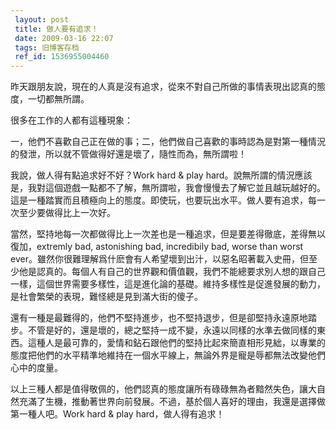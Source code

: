 ```yaml
---
 layout: post
 title: 做人要有追求！
 date: 2009-03-16 22:07
 tags: 旧博客存档
 ref_id: 1536955004460
---
```

昨天跟朋友說，現在的人真是沒有追求，從來不對自己所做的事情表現出認真的態度，一切都無所謂。

很多在工作的人都有這種現象：

一，他們不喜歡自己正在做的事；二，他們做自己喜歡的事時認為是對第一種情況的發泄，所以就不管做得好還是壞了，隨性而為，無所謂啦！

我說，做人得有點追求好不好？Work hard & play
hard。說無所謂的情況應該是，我對這個遊戲一點都不了解，無所謂啦，我會慢慢去了解它並且越玩越好的。這是一種踏實而且積極向上的態度。即使玩，也要玩出水平。做人要有追求，每一次至少要做得比上一次好。

當然，堅持地每一次都做得比上一次差也是一種追求，但是要差得徹底，差得無以復加，extremly bad, astonishing bad,
incredibily bad, worse than worst
ever。雖然你很難理解爲什麽會有人希望壞到出汁，以惡名昭著載入史冊，但至少他是認真的。每個人有自己的世界觀和價值觀，我們不能總要求別人想的跟自己一樣，這個世界需要多樣性，這是進化論的基礎。維持多樣性是促進發展的動力，是社會繁榮的表現，難怪總是見到滿大街的傻子。

還有一種是最難得的，他們不堅持進步，也不堅持退步，但是卻堅持永遠原地踏步。不管是好的，還是壞的，總之堅持一成不變，永遠以同樣的水準去做同樣的東西。這種人是最可靠的，愛情和鉆石跟他們的堅持比起來簡直相形見絀，以專業的態度把他們的水平精準地維持在一個水平線上，無論外界是寵是辱都無法改變他們心中的度量。

以上三種人都是值得敬佩的，他們認真的態度讓所有碌碌無為者黯然失色，讓大自然充滿了生機，推動著世界向前發展。不過，基於個人喜好的理由，我還是選擇做第一種人吧。Work
hard & play hard，做人得有追求！

